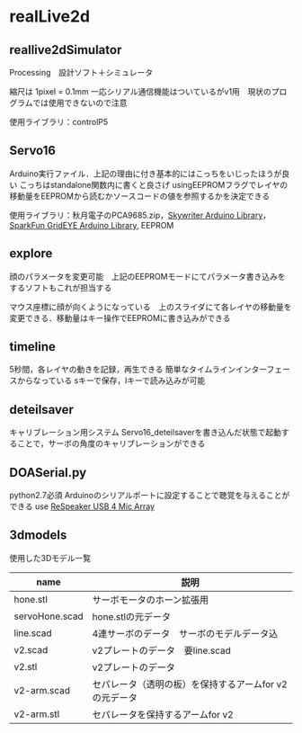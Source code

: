 # realLive2d
## reallive2dSimulator
Processing　設計ソフト＋シミュレータ

縮尺は 1pixel = 0.1mm
一応シリアル通信機能はついているがv1用　現状のプログラムでは使用できないので注意

使用ライブラリ：controlP5

## Servo16
Arduino実行ファイル．上記の理由に付き基本的にはこっちをいじったほうが良い
こっちはstandalone関数内に書くと良さげ
usingEEPROMフラグでレイヤの移動量をEEPROMから読むかソースコードの値を参照するかを決定できる

使用ライブラリ：秋月電子のPCA9685.zip，[Skywriter Arduino Library](https://github.com/pimoroni/skywriter-hat/tree/master/arduino)，[SparkFun GridEYE Arduino Library](https://github.com/sparkfun/SparkFun_GridEYE_Arduino_Library), EEPROM

## explore
顔のパラメータを変更可能　上記のEEPROMモードにてパラメータ書き込みをするソフトもこれが担当する

マウス座標に顔が向くようになっている　上のスライダにて各レイヤの移動量を変更できる．移動量はキー操作でEEPROMに書き込みができる

## timeline
5秒間，各レイヤの動きを記録，再生できる
簡単なタイムラインインターフェースからなっている
sキーで保存，lキーで読み込みが可能

## deteilsaver
キャリブレーション用システム
Servo16_deteilsaverを書き込んだ状態で起動することで，サーボの角度のキャリブレーションができる

## DOASerial.py
python2.7必須
Arduinoのシリアルポートに設定することで聴覚を与えることができる
use [ReSpeaker USB 4 Mic Array](https://github.com/respeaker/usb_4_mic_array/)

## 3dmodels
使用した3Dモデル一覧

| name | 説明 |
----|----
| hone.stl | サーボモータのホーン拡張用 |
| servoHone.scad | hone.stlの元データ |
| line.scad | 4連サーボのデータ　サーボのモデルデータ込 |
| v2.scad | v2プレートのデータ　要line.scad |
| v2.stl | v2プレートのデータ |
| v2-arm.scad | セパレータ（透明の板）を保持するアームfor v2 の元データ|
| v2-arm.stl | セパレータを保持するアームfor v2|

